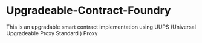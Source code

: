 # Upgradeable-Contract-Foundry

This is an upgradable smart contract implementation using UUPS (Universal Upgradeable Proxy Standard ) Proxy
